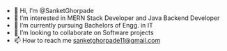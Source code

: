 - 👋 Hi, I’m @SanketGhorpade
- 👀 I’m interested in MERN Stack Developer and Java Backend Developer
- 🌱 I’m currently pursuing Bachelors of Engg. in IT 
- 💞️ I’m looking to collaborate on Software projects
- 📫 How to reach me sanketghorpade11@gmail.com

<!---
SankyGhorpade/SankyGhorpade is a ✨ special ✨ repository because its `README.md` (this file) appears on your GitHub profile.
You can click the Preview link to take a look at your changes.
--->

